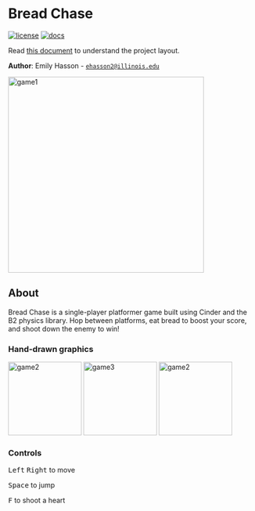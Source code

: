 # Bread Chase

[![license](https://img.shields.io/badge/license-MIT-green)](LICENSE)
[![docs](https://img.shields.io/badge/docs-yes-brightgreen)](docs/README.md)

Read [this document](https://cliutils.gitlab.io/modern-cmake/chapters/basics/structure.html) to understand the project
layout.

**Author**: Emily Hasson - [`ehasson2@illinois.edu`](mailto:example@illinois.edu)

<img width="400" alt="game1" src="https://user-images.githubusercontent.com/55060753/108287214-13e48d80-7150-11eb-8b69-5f122fcfe467.png">

## About
Bread Chase is a single-player platformer game built using Cinder and the B2 physics library. Hop between platforms, eat bread to boost your score, and shoot down the enemy to win!
 
### Hand-drawn graphics
 
<img width="150" alt="game2" src="https://user-images.githubusercontent.com/55060753/108287329-49897680-7150-11eb-8a2c-f49964e3a0f3.png"> <img width="150" alt="game3" src="https://user-images.githubusercontent.com/55060753/108287706-d59b9e00-7150-11eb-8905-7ad5c25c8dc8.png"> <img width="150" alt="game2" src="https://user-images.githubusercontent.com/55060753/108287887-2b704600-7151-11eb-99af-66bf39d0a136.png">
 
### Controls
 
<kbd>Left</kbd> <kbd>Right</kbd> to move
 
<kbd>Space</kbd> to jump
 
<kbd>F</kbd> to shoot a heart
